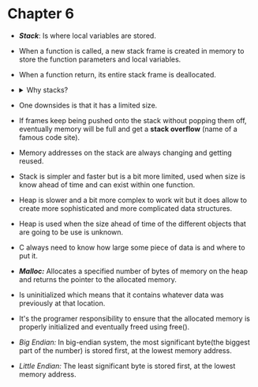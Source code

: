 # Chapter 6

- ***Stack***: Is where local variables are stored.

- When a function is called, a new stack frame is created in memory to store
  the function parameters and local variables.

- When a function return, its entire stack frame is deallocated.

- <details>
  <summary>Why stacks?</summary>

    - *Efficient Pointer Management:* Stack "allocation" is just a quick increment
      or decrement of the stack pointer, which is extremely fast.

    - *Cache-Friendly Memory Access:* Stack memory is stored in a contiguous
    block, enhancing cache performance due to spatial locality.

    - *Automatic Memory Management:* Stack memory is managed automatically as
    functions are called and as they return.

    - *Inherent Thread Safety*: Each thread has its own stack. Heap allocations
    require synchronization mechanisms when used concurrent, potentially
    introducing overhead.
  </details>

- One downsides is that it has a limited size.

- If frames keep being pushed onto the stack without popping them off, eventually
  memory will be full and get a **stack overflow** (name of a famous code site).

- Memory addresses on the stack are always changing and getting reused.

- Stack is simpler and faster but is a bit more limited, used when size is know
  ahead of time and can exist within one function.

- Heap is slower and a bit more complex to work wit but it does allow to create
  more sophisticated and more complicated data structures.

- Heap is used when the size ahead of time of the different objects that are going
  to be use is unknown.

- C always need to know how large some piece of data is and where to put it.

- ***Malloc:*** Allocates a specified number of bytes of memory on the heap and
  returns the pointer to the allocated memory.

- Is uninitialized which means that it contains whatever data was previously at
  that location.

- It's the programer responsibility to ensure that the allocated memory is
  properly initialized and eventually freed using free().

- *Big Endian:* In big-endian system, the most significant byte(the biggest part
  of the number) is stored first, at the lowest memory address.

- *Little Endian:* The least significant byte is stored first, at the lowest
  memory address.
